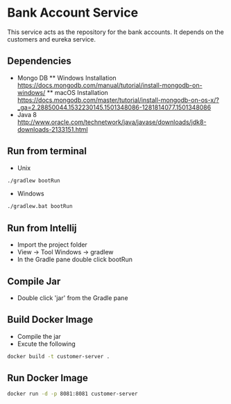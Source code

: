 # Bank Account Service
This service acts as the repository for the bank accounts. It depends on the customers and eureka service.

## Dependencies
* Mongo DB
  ** Windows Installation https://docs.mongodb.com/manual/tutorial/install-mongodb-on-windows/
  ** macOS Installation https://docs.mongodb.com/master/tutorial/install-mongodb-on-os-x/?_ga=2.28850044.1532230145.1501348086-1281814077.1501348086
* Java 8 http://www.oracle.com/technetwork/java/javase/downloads/jdk8-downloads-2133151.html

## Run from terminal
* Unix
```bash
./gradlew bootRun
```
* Windows
```bash
./gradlew.bat bootRun
```

## Run from Intellij
* Import the project folder
* View -> Tool Windows -> gradlew
* In the Gradle pane double click bootRun

## Compile Jar
* Double click 'jar' from the Gradle pane

## Build Docker Image
* Compile the jar
* Excute the following
```bash
docker build -t customer-server .
```

## Run Docker Image
```bash
docker run -d -p 8081:8081 customer-server

